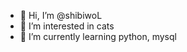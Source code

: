 - 👋 Hi, I’m @shibiwoL
- 👀 I’m interested in cats
- 🌱 I’m currently learning python, mysql

<!---
- 💞️ I’m looking to collaborate on ... none at the moment...
- 📫 How to reach me ...
--->
<!---
shibiwoL/shibiwoL is a ✨ special ✨ repository because its `README.md` (this file) appears on your GitHub profile.
You can click the Preview link to take a look at your changes.
--->
